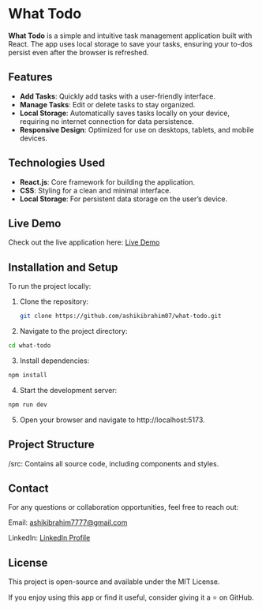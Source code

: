 # What Todo  

**What Todo** is a simple and intuitive task management application built with React. The app uses local storage to save your tasks, ensuring your to-dos persist even after the browser is refreshed.  

## Features  
- **Add Tasks**: Quickly add tasks with a user-friendly interface.  
- **Manage Tasks**: Edit or delete tasks to stay organized.  
- **Local Storage**: Automatically saves tasks locally on your device, requiring no internet connection for data persistence.  
- **Responsive Design**: Optimized for use on desktops, tablets, and mobile devices.  

## Technologies Used  
- **React.js**: Core framework for building the application.  
- **CSS**: Styling for a clean and minimal interface.  
- **Local Storage**: For persistent data storage on the user’s device.  

## Live Demo  
Check out the live application here: [Live Demo](https://what-todo-v1.vercel.app/)  

## Installation and Setup  
To run the project locally:  

1. Clone the repository:  
   ```bash
   git clone https://github.com/ashikibrahim07/what-todo.git
   ```

2. Navigate to the project directory:
  ```bash
  cd what-todo
  ```

3. Install dependencies:
  ```bash
  npm install
  ```

4. Start the development server:
  ```bash
  npm run dev
  ```

5. Open your browser and navigate to http://localhost:5173.

## Project Structure
/src: Contains all source code, including components and styles.

## Contact
For any questions or collaboration opportunities, feel free to reach out:

Email: ashikibrahim7777@gmail.com

LinkedIn: [LinkedIn Profile](https://www.linkedin.com/in/ashik-ibrahim-s/)

## License
This project is open-source and available under the MIT License.

If you enjoy using this app or find it useful, consider giving it a ⭐️ on GitHub.
